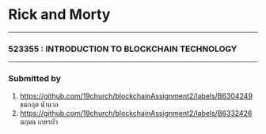 # **Rick and Morty**

<hr>

### **523355 : INTRODUCTION TO BLOCKCHAIN TECHNOLOGY**
</hr>

<hr>

### Submitted by
1. https://github.com/19church/blockchainAssignment2/labels/B6304249 ธนกฤต น้ำนวล
2. https://github.com/19church/blockchainAssignment2/labels/B6332426 นฤมน  เกษรบัว

</hr>


